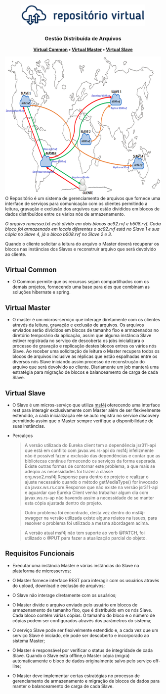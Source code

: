 <h1 align="center">
  <img src="docs/rv_logo.png" width="400">
</h1>

<h3 align="center">
    Gestão Distribuída de Arquivos
</h3>

<p align="center">
  <strong>
    <a href="#virtual-common">Virtual Common</a> •
    <a href="#virtual-master">Virtual Master</a> •
    <a href="#virtual-slave">Virtual Slave</a> 
  </strong>
</p>

<img src="docs/rv_mod.png" align="right"  height="450">

 O Repositório é um sistema de gerenciamento de arquivos que fornece uma interface de serviços para comunicação com os clientes permitindo a leitura, gravação e exclusão dos arquivos   que estão divididos em blocos de dados distribuídos entre os vários nós de armazenamento.

_O arquivo remessa.txt está divido em dois blocos ac92.rvf e b508.rvf. Cada bloco foi armazenado em locais diferentes o ac92.rvf está no Slave 1 e sua cópia no Slave 4, já o bloco b508.rvf no Slave 2 e 3._

Quando o cliente solicitar a leitura do arquivo o Master deverá recuperar os blocos nas instâncias dos Slaves e reconstruir arquivo que será devolvido ao cliente.

 
## Virtual Common

* O Common permite que os recursos sejam compartilhados com os demais projetos, fornecendo uma base para eles que combinam as soluções hibernate e spring.

## Virtual Master

* O master é um micros-serviço que interage diretamente com os clientes através da leitura, gravação e exclusão de arquivos. Os arquivos enviados serão divididos em blocos de tamanho fixo e armazenados no diretório temporário da aplicação, assim que alguma instância Slave estiver registrada no serviço de descoberta os jobs inicializara o processo de gravação e replicação destes blocos entres os vários nós Slave. Ao receber uma solicitação de leitura o Master recupera todos os blocos de arquivos inclusive as réplicas que estão espalhadas entre os diversos nós Slave iniciando assim processo de reconstrução do arquivo que será devolvido ao cliente. Diariamente um job manterá uma estratégia para migração de blocos e balanceamento de carga de cada Slave.

## Virtual Slave

* O Slave é um micros-serviço que utiliza [msf4j](https://github.com/wso2/msf4j) oferecendo uma interface rest para interagir exclusivamente com Master além de ser flexivelmente estendido, a cada inicialização ele se auto registra no service discovery permitindo assim que o Master sempre verifique a disponibilidade de suas instâncias.

* Percalços

  >A versão utilizada do Eureka client tem a dependência jsr311-api que está em conflito com javax.ws.rs-api do msf4j infelizmente não é possível fazer a exclusão das dependências e contar que as bibliotecas continue fornecendo os serviços da forma esperada. Existe outras formas de contornar este problema, a que mais se adeqúo as necessidades foi trazer a classe org.wso2.msf4j.Response para dentro do projeto e realizar o ajuste necessário quando o método getMediaType() for invocado da javax.ws.rs.core.Response que não existe na versão jsr311-api e aguardar que  Eureka Client venha trabalhar algum dia com javax.ws.rs-ap não havendo assim a necessidade de se manter esta cópia ajustada dentro do projeto.

  >Outro problema foi encontrado, desta vez dentro do msf4j-swagger na versão utilizada existe alguns relatos na issues, para resolver o problema foi utilizado a mesma abordagem acima.

  >A versão atual msf4j não tem suporte ao verb @PATCH, foi utilizado o @PUT para fazer a atualização parcial do objeto.

## Requisitos Funcionais

* Executar uma instância Master e várias instâncias do Slave na plataforma de microsservos;

* O Master fornece interface REST para interagir com os usuários através do upload, download e exclusão de arquivos;

* O Slave não interage diretamente com os usuários;

* O Master divide o arquivo enviado pelo usuário em blocos de armazenamento de tamanho fixo, que é distribuído em os nós Slave. Cada bloco contém várias cópias.
 O tamanho do bloco e o número de cópias podem ser configurados através dos parâmetros do sistema;

* O serviço Slave pode ser flexivelmente estendido e, a cada vez que um serviço Slave é iniciado, ele pode ser descoberto e incorporado ao sistema Master;

* O Master é responsável por verificar o status de integridade de cada Slave. Quando o Slave está offline,o Master cópia (migra) automaticamente o bloco de dados originalmente salvo pelo serviço off-line;

* O Master deve implementar certas estratégias no processo de gerenciamento de armazenamento e migração de blocos de dados para manter o balanceamento de carga de cada Slave.
